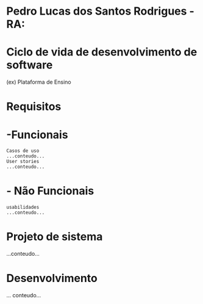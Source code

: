 # Pedro Lucas dos Santos Rodrigues - RA: 
# Ciclo de vida de desenvolvimento de software
(ex) Plataforma de Ensino

# Requisitos
# -Funcionais
    Casos de uso
    ...conteudo...
    User stories 
    ...conteudo...
    
# - Não Funcionais
    usabilidades
    ...conteudo...

# Projeto de sistema
...conteudo...

# Desenvolvimento
... conteudo...
    
